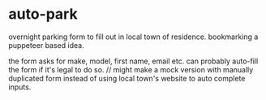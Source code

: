 # auto-park
overnight parking form to fill out in local town of residence. bookmarking a puppeteer based idea.

the form asks for make, model, first name, email etc. can probably auto-fill the form if it's legal to do so.
// might make a mock version with manually duplicated form instead of using local town's website to auto complete inputs.
